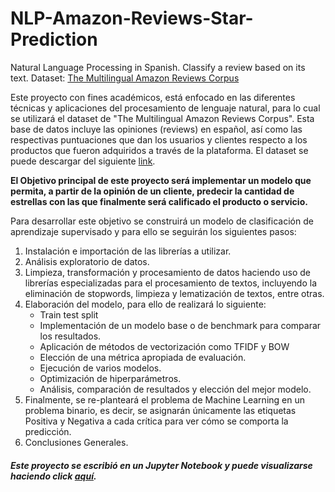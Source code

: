 # NLP-Amazon-Reviews-Star-Prediction
Natural Language Processing in Spanish. Classify a review based on its text. 
Dataset: [The Multilingual Amazon Reviews Corpus](https://registry.opendata.aws/amazon-reviews-ml/)

Este proyecto con fines académicos, está enfocado en las diferentes técnicas y aplicaciones del procesamiento de lenguaje natural, para lo cual se utilizará el dataset de "The Multilingual Amazon Reviews Corpus". Esta base de datos incluye las opiniones (reviews) en español, así como las respectivas puntuaciones que dan los usuarios y clientes respecto a los productos que fueron adquiridos a través de la plataforma. El dataset se puede descargar del siguiente [link](https://drive.google.com/uc?export=download&id=11XnXB7Ubgf3t6gotXGlM4FCwPOMHhDLX). 

**El Objetivo principal de este proyecto será implementar un modelo que permita, a partir de la opinión de un cliente, predecir la cantidad de estrellas con las que finalmente será calificado el producto o servicio.**

Para desarrollar este objetivo se construirá un modelo de clasificación de aprendizaje supervisado y para ello se seguirán los siguientes pasos:

1. Instalación e importación de las librerías a utilizar.
1. Análisis exploratorio de datos.
1. Limpieza, transformación y procesamiento de datos haciendo uso de librerías especializadas para el procesamiento de textos, incluyendo la eliminación de stopwords, limpieza y lematización de textos, entre otras.
1. Elaboración del modelo, para ello de realizará lo siguiente:
   * Train test split
   * Implementación de un modelo base o de benchmark para comparar los resultados.
   * Aplicación de métodos de vectorización como TFIDF y BOW
   * Elección de una métrica apropiada de evaluación.
   * Ejecución de varios modelos.
   * Optimización de hiperparámetros.
   * Análisis, comparación de resultados y elección del mejor modelo.
1. Finalmente, se re-planteará el problema de Machine Learning en un problema binario, es decir, se asignarán únicamente las etiquetas Positiva y Negativa a cada crítica para ver cómo se comporta la predicción.
1. Conclusiones Generales.

#### ***Este proyecto se escribió en un Jupyter Notebook y puede visualizarse haciendo click [aquí](https://nbviewer.jupyter.org/github/juli-amezquita/NLP-Amazon-Reviews-Star-Prediction/blob/main/1_NLP%20Amazon%20Reviews%20Espan%CC%83ol.ipynb).***

